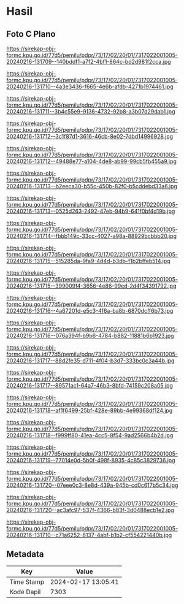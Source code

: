 # Hasil

## Foto C Plano

https://sirekap-obj-formc.kpu.go.id/77d5/pemilu/pdpr/73/17/02/20/01/7317022001005-20240216-131709--140bddf1-a7f2-4bf1-864c-bd2d981f2cca.jpg

https://sirekap-obj-formc.kpu.go.id/77d5/pemilu/pdpr/73/17/02/20/01/7317022001005-20240216-131710--4a3e3436-f665-4e6b-afdb-4271b1974461.jpg

https://sirekap-obj-formc.kpu.go.id/77d5/pemilu/pdpr/73/17/02/20/01/7317022001005-20240216-131711--3b4c55e9-9136-4732-92b8-a3b07d29dab1.jpg

https://sirekap-obj-formc.kpu.go.id/77d5/pemilu/pdpr/73/17/02/20/01/7317022001005-20240216-131712--3c1f87d1-3616-46cb-8e02-7dbd14996928.jpg

https://sirekap-obj-formc.kpu.go.id/77d5/pemilu/pdpr/73/17/02/20/01/7317022001005-20240216-131712--49488e77-a104-4de8-ab99-99cb5fb455a9.jpg

https://sirekap-obj-formc.kpu.go.id/77d5/pemilu/pdpr/73/17/02/20/01/7317022001005-20240216-131713--b2eeca30-b55c-450b-82f0-b5cddebd33a6.jpg

https://sirekap-obj-formc.kpu.go.id/77d5/pemilu/pdpr/73/17/02/20/01/7317022001005-20240216-131713--0525d263-2492-47eb-94b9-641f0bf4d19b.jpg

https://sirekap-obj-formc.kpu.go.id/77d5/pemilu/pdpr/73/17/02/20/01/7317022001005-20240216-131714--fbbb149c-33cc-4027-a98a-88929bcbbb20.jpg

https://sirekap-obj-formc.kpu.go.id/77d5/pemilu/pdpr/73/17/02/20/01/7317022001005-20240216-131715--515285da-9fa9-4d4d-b3db-f1b2bffeb514.jpg

https://sirekap-obj-formc.kpu.go.id/77d5/pemilu/pdpr/73/17/02/20/01/7317022001005-20240216-131715--399009f4-3656-4e86-99ed-2d4f34391792.jpg

https://sirekap-obj-formc.kpu.go.id/77d5/pemilu/pdpr/73/17/02/20/01/7317022001005-20240216-131716--4a67201d-e5c3-4f6a-ba8b-6870dcff6b73.jpg

https://sirekap-obj-formc.kpu.go.id/77d5/pemilu/pdpr/73/17/02/20/01/7317022001005-20240216-131716--076a394f-b9b6-4784-b882-11881b6b1923.jpg

https://sirekap-obj-formc.kpu.go.id/77d5/pemilu/pdpr/73/17/02/20/01/7317022001005-20240216-131717--88d2fe35-d711-4f04-b3d7-333bc0c3a44b.jpg

https://sirekap-obj-formc.kpu.go.id/77d5/pemilu/pdpr/73/17/02/20/01/7317022001005-20240216-131717--89571ac1-64a7-46b3-8bfd-74159c208a05.jpg

https://sirekap-obj-formc.kpu.go.id/77d5/pemilu/pdpr/73/17/02/20/01/7317022001005-20240216-131718--af1f6499-25bf-428e-89bb-4e99368df124.jpg

https://sirekap-obj-formc.kpu.go.id/77d5/pemilu/pdpr/73/17/02/20/01/7317022001005-20240216-131718--f999ff80-41ea-4cc5-8f54-9ad2566b4b2d.jpg

https://sirekap-obj-formc.kpu.go.id/77d5/pemilu/pdpr/73/17/02/20/01/7317022001005-20240216-131719--77014e0d-5b0f-498f-8935-4c85c3829736.jpg

https://sirekap-obj-formc.kpu.go.id/77d5/pemilu/pdpr/73/17/02/20/01/7317022001005-20240216-131720--07eee0c3-8e8d-439a-945b-cd0c617b5c34.jpg

https://sirekap-obj-formc.kpu.go.id/77d5/pemilu/pdpr/73/17/02/20/01/7317022001005-20240216-131720--ac3afc97-537f-4366-b83f-3d0488ecb1e2.jpg

https://sirekap-obj-formc.kpu.go.id/77d5/pemilu/pdpr/73/17/02/20/01/7317022001005-20240216-131710--c71a6252-8137-4abf-b1b2-cf554221440b.jpg


## Metadata

| Key        | Value               |
| ---------- | ------------------- |
| Time Stamp | 2024-02-17 13:05:41 |
| Kode Dapil | 7303                |



